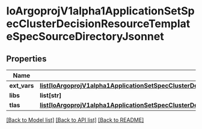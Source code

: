 # IoArgoprojV1alpha1ApplicationSetSpecClusterDecisionResourceTemplateSpecSourceDirectoryJsonnet

## Properties
Name | Type | Description | Notes
------------ | ------------- | ------------- | -------------
**ext_vars** | [**list[IoArgoprojV1alpha1ApplicationSetSpecClusterDecisionResourceTemplateSpecSourceDirectoryJsonnetExtVars]**](IoArgoprojV1alpha1ApplicationSetSpecClusterDecisionResourceTemplateSpecSourceDirectoryJsonnetExtVars.md) |  | [optional] 
**libs** | **list[str]** |  | [optional] 
**tlas** | [**list[IoArgoprojV1alpha1ApplicationSetSpecClusterDecisionResourceTemplateSpecSourceDirectoryJsonnetExtVars]**](IoArgoprojV1alpha1ApplicationSetSpecClusterDecisionResourceTemplateSpecSourceDirectoryJsonnetExtVars.md) |  | [optional] 

[[Back to Model list]](../README.md#documentation-for-models) [[Back to API list]](../README.md#documentation-for-api-endpoints) [[Back to README]](../README.md)


